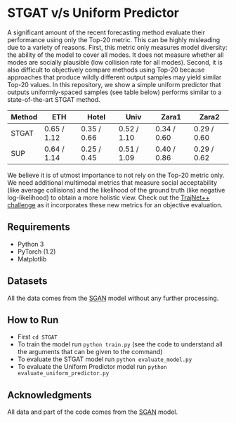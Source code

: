 # STGAT v/s Uniform Predictor

A significant amount of the recent forecasting method evaluate their performance using only the Top-20 metric. This can be highly misleading due to a variety of reasons. First, this metric only measures model diversity: the ability of the model to cover all modes. It does not measure whether all modes are socially plausible (low collision rate for all modes). Second, it is also difficult to objectively compare methods using Top-20 because approaches that produce wildly different output samples may yield similar Top-20 values. In this repository, we show a simple uniform predictor that outputs uniformly-spaced samples (see table below) performs similar to a state-of-the-art STGAT method.

| Method | ETH | Hotel | Univ | Zara1 | Zara2 |
| ------ | ------ | ------ | ------ | ------ | ------ |
| STGAT | 0.65 / 1.12 | 0.35 / 0.66 | 0.52 / 1.10 | 0.34 / 0.60 | 0.29 / 0.60 |
| SUP | 0.64 / 1.14 | 0.25 / 0.45 | 0.51 / 1.09 | 0.40 / 0.86 | 0.29 / 0.62 |

We believe it is of utmost importance to not rely on the Top-20 metric only. We need additional multimodal metrics that measure social acceptability (like average collisions) and the likelihood of the ground truth (like negative log-likelihood) to obtain a more holistic view. Check out the [TrajNet++ challenge](https://www.aicrowd.com/challenges/trajnet-a-trajectory-forecasting-challenge) as it incorporates these new metrics for an objective evaluation.



## Requirements
* Python 3
* PyTorch (1.2)
* Matplotlib

## Datasets
All the data comes from the [SGAN](https://github.com/agrimgupta92/sgan) model without any further processing.

## How to Run
* First `cd STGAT`
* To train the model run `python train.py` (see the code to understand all the arguments that can be given to the command)
* To evaluate the STGAT model run `python evaluate_model.py`
* To evaluate the Uniform Predictor model run `python evaluate_uniform_predictor.py`

## Acknowledgments
All data and part of the code comes from the [SGAN](https://github.com/agrimgupta92/sgan) model.
